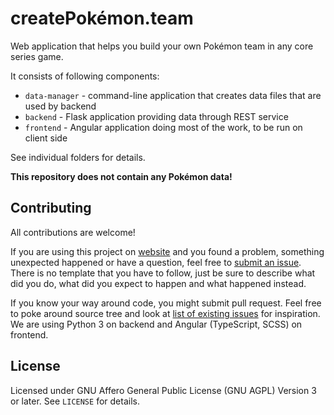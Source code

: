 # createPokémon.team

Web application that helps you build your own Pokémon team in any core series game.

It consists of following components:

* `data-manager` - command-line application that creates data files that are used by backend
* `backend` - Flask application providing data through REST service
* `frontend` - Angular application doing most of the work, to be run on client side

See individual folders for details.

**This repository does not contain any Pokémon data!**

## Contributing

All contributions are welcome!

If you are using this project on [website](https://createpokemon.team/) and you found a problem, something unexpected happened or have a question, feel free to [submit an issue](https://github.com/mirzal/create-pokemon-team/issues/new). There is no template that you have to follow, just be sure to describe what did you do, what did you expect to happen and what happened instead.

If you know your way around code, you might submit pull request. Feel free to poke around source tree and look at [list of existing issues](https://github.com/mirzal/create-pokemon-team/issues) for inspiration. We are using Python 3 on backend and Angular (TypeScript, SCSS) on frontend.

## License

Licensed under GNU Affero General Public License (GNU AGPL) Version 3 or later.
See `LICENSE` for details.
